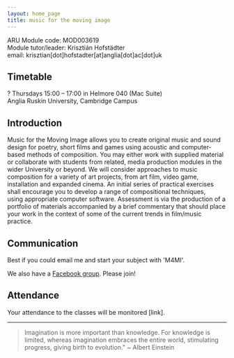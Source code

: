 ```yaml
---
layout: home_page
title: music for the moving image
---
```


ARU Module code: MOD003619  
Module tutor/leader: Krisztián Hofstädter   
email: krisztian[dot]hofstadter[at]anglia[dot]ac[dot]uk  
 

## Timetable 
? Thursdays 15:00 – 17:00 in Helmore 040 (Mac Suite)   
Anglia Ruskin University, Cambridge Campus

## Introduction
Music for the Moving Image allows you to create original music and sound design for poetry, short films and games using acoustic and computer-based methods of composition. You may either work with supplied material or collaborate with students from related, media production modules in the wider University or beyond. We will consider approaches to music composition for a variety of art projects, from art film, video game, installation and expanded cinema.
An initial series of practical exercises shall encourage you to develop a range of compositional techniques, using appropriate computer software. Assessment is via the production of a portfolio of materials accompanied by a brief commentary that should place your work in the context of some of the current trends in film/music practice.

## Communication
Best if you could email me and start your subject with 'M4MI'. 

We also have a [Facebook group](https://www.facebook.com/groups/1091343414312213). Please join!

## Attendance

Your attendance to the classes will be monitored [link]. 

---

> Imagination is more important than knowledge. For knowledge is limited, whereas imagination embraces the entire world, stimulating progress, giving birth to evolution." ~ Albert Einstein
